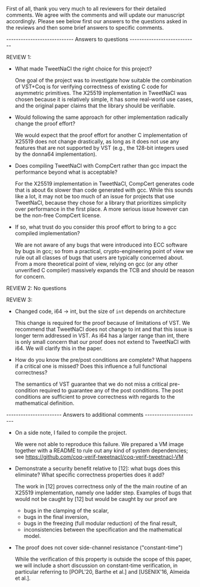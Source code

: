 First of all, thank you very much to all reviewers for their detailed comments.
We agree with the comments and will update our manuscript accordingly. Please
see below first our answers to the questions asked in the reviews and then some
brief answers to specific comments.

---------------------------- Answers to questions ----------------------------

REVIEW 1:

* What made TweetNaCl the right choice for this project?  

  One goal of the project was to investigate how suitable the combination of
  VST+Coq is for verifying correctness of existing C code for asymmetric
  primitives. The X25519 implementation in TweetNaCl was chosen because it is
  relatively simple, it has some real-world use cases, and the original paper
  claims that the library should be verifiable.

* Would following the same approach for other implementation radically change
  the proof effort?

  We would expect that the proof effort for another C implementation of X25519
  does not change drastically, as long as it does not use any features that are
  not supported by VST (e.g., the 128-bit integers used by the donna64
  implementation).

* Does compiling TweetNaCl with CompCert rather than gcc impact the performance
  beyond what is acceptable? 

  For the X25519 implementation in TweetNaCl, CompCert generates code that is
  about 6x slower than code generated with gcc. While this sounds like a lot, it
  may not be too much of an issue for projects that use TweetNaCl, because they
  chose for a library that prioritizes simplicity over performance in the first
  place. A more serious issue however can be the non-free CompCert license.
  
* If so, what trust do you consider this proof effort to bring to a gcc compiled
  implementation?

  We are not aware of any bugs that were introduced into ECC software by bugs in
  gcc; so from a practical, crypto-engineering point of view we rule out all
  classes of bugs that users are typically concerned about. From a more
  theoretical point of view, relying on gcc (or any other unverified C compiler)
  massively expands the TCB and should be reason for concern.


REVIEW 2: No questions

REVIEW 3:

* Changed code, i64 -> int, but the size of `int` depends on architecture

  This change is required for the proof because of limitations of VST. We
  recommend that TweetNaCl does not change to int and that this issue is longer
  term addressed in VST. As i64 has a larger range than int, there is only small
  concern that our proof does not extend to TweetNaCl with i64. We will clarify
  this in the paper.

* How do you know the pre/post conditions are complete? What happens if a
  critical one is missed? Does this influence a full functional correctness?

  The semantics of VST guarantee that we do not miss a critical pre-condition
  required to guarantee any of the post conditions. The post conditions are
  sufficient to prove correctness with regards to the mathematical definition.


----------------------- Answers to additional comments -----------------------

* On a side note, I failed to compile the project.

  We were not able to reproduce this failure. We prepared a VM image together
  with a README to rule out any kind of system dependencies; see
  https://github.com/coq-verif-tweetnacl/coq-verif-tweetnacl-VM

* Demonstrate a security benefit relative to [12]: what bugs does this
  eliminate? What specific correctness properties does it add?

  The work in [12] proves correctness only of the the main routine of an X25519
  implementation, namely one ladder step. Examples of bugs that would not be
  caught by [12] but would be caught by our proof are
  - bugs in the clamping of the scalar,
  - bugs in the final inversion,
  - bugs in the freezing (full modular reduction) of the final result,
  - inconsistencies between the specification and the mathematical model.

* The proof does not cover side-channel resistance ("constant-time")

  While the verification of this property is outside the scope of this paper,
  we will include a short discussion on constant-time verification, in
  particular referring to [POPL'20, Barthe et al.] and [USENIX'16, Almeida et
  al.].
